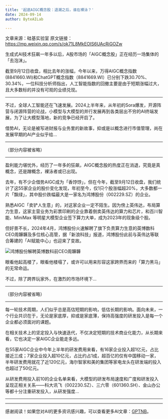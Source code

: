 ```yaml
---
title: '起底AIGC概念股：退潮之后，谁在裸泳？'
date: 2024-09-14
author: ByteAILab

---
```


文章来源：硅基实验室
原文链接：https://mp.weixin.qq.com/s/ok71L8MkEOIS6UAcRiGOZw

生成式AI技术狂飙一年多以后，A股市场的「AIGC概念股」正在经历一场集体的「去泡沫」。

截至9月12日收盘，相比去年的涨幅，今年以来，万得AIGC概念指数(8841660.WI)和ChatGPT概念指数（8841669.WI）已分别下跌30.70%、30.34%，一位科技分析师指出，人工智能指数的回撤主要是由于短期涨幅过大，且大多数标的并没有可观的业绩兑现。

---


不过，全球人工智能还在飞速发展。2024上半年来，从年初的Sora爆发，开源阵营与闭源阵营的论战，小模型与大模型的并行发展再到各类层出不穷的AI终端发展，为了让大模型落地，新的竞争已经开启了。

借势AI，无论是被写进财报与业务里的新故事，抑或是以概念进行市值管理，尚在发展早期的AI产业似乎给...

---

（部分内容被省略）

---

盈利能力堪忧外，经历了一年多的狂飙，AIGC概念股的热度正在消退，究竟是真概念，还是蹭概念，裸泳者或已出现。

去年，有不少企借势AIGC成为「香饽饽」，但在今年，截至9月12日收盘，我们统计了这55家企业的股价变化发现，年初至今，仅1只个股涨幅超20%，大多数都一片「飘绿」，其中股价跌幅最大是一家名为鸿博股份（002229.SZ）的企业。

熟悉AIGC「卖铲人生意」的，对这家企业一定不陌生。因为傍上英伟达，布局算力生意，这家主营业务为彩票印刷的企业靠着倒卖英伟达的算力和芯片，和百川智能、MiniMax 等明星大模型企业签下算力大单，成为2023年的现象级个股。

但好景不长，2024年4月，鸿博股份火速解聘了旗下负责算力生意的英博数科CEO周韡韡及多位核心高管，据「新浪科技」报道，鸿博股份此前与英伟达等联合筹建的「AI赋能中心」也迎来了变故。


![鸿博股份解聘英博数科前CEO周韡韡](http://www.jesonc.com/FhtppUK4dUstpLBhZ6B3xal6wKHY)


眼看他起高楼了，眼看他楼塌了，或许可以用来形容这家跨界而来的「算力黑马」的无常命运。

不过，除了跨界玩家外，在激烈的市场环境下...

---

（部分内容被省略）

---

每一轮技术周期，人们似乎总是高估短期的影响，低估长期的影响。面向未来，一个行业共识在于，无论是家底厚，抑或是家底薄，保持高强度的研发投入是每一个企业都必须面对的课题。

在相关技术上的坚定投入与快速迭代，不仅决定短期的技术商业化能力，从长期来看，它也决定一家AIGC企业能走多远。

在55家AIGC企业中今年上半年的研发费用来看，有16家企业投入超1亿元，占比接近三成；7家企业投入超10亿元，占比约占1成，超百亿的仅有中国移动一家，半年研发费用就花了近120亿元，海尔智家和美的集团等家电龙头在研发端的投入也超过了50亿元。

从研发费用投入前10的企业名单来看，大模型的研发布局速度和广度和研发投入呈现正相关关系——科大讯飞（002230.SZ）、三六零（601360.SH）、金山办公等都十分注重研发投入，从研发强度...

---

---
感谢阅读！如果您对AI的更多资讯感兴趣，可以查看更多AI文章：[GPTNB](https://gptnb.com)。